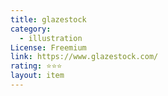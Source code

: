 ```yaml
---
title: glazestock
category:
  - illustration
License: Freemium
link: https://www.glazestock.com/
rating: ⭐⭐⭐
layout: item
---
```

